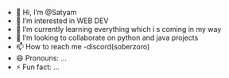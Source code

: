 - 👋 Hi, I’m @Satyam
- 👀 I’m interested in WEB DEV 
- 🌱 I’m currently learning everything which i s coming in my way
- 💞️ I’m looking to collaborate on python and java projects
- 📫 How to reach me -discord(soberzoro)
- 😄 Pronouns: ...
- ⚡ Fun fact: ...

<!---
Satyam-zoro/Satyam-zoro is a ✨ special ✨ repository because its `README.md` (this file) appears on your GitHub profile.
You can click the Preview link to take a look at your changes.
--->
